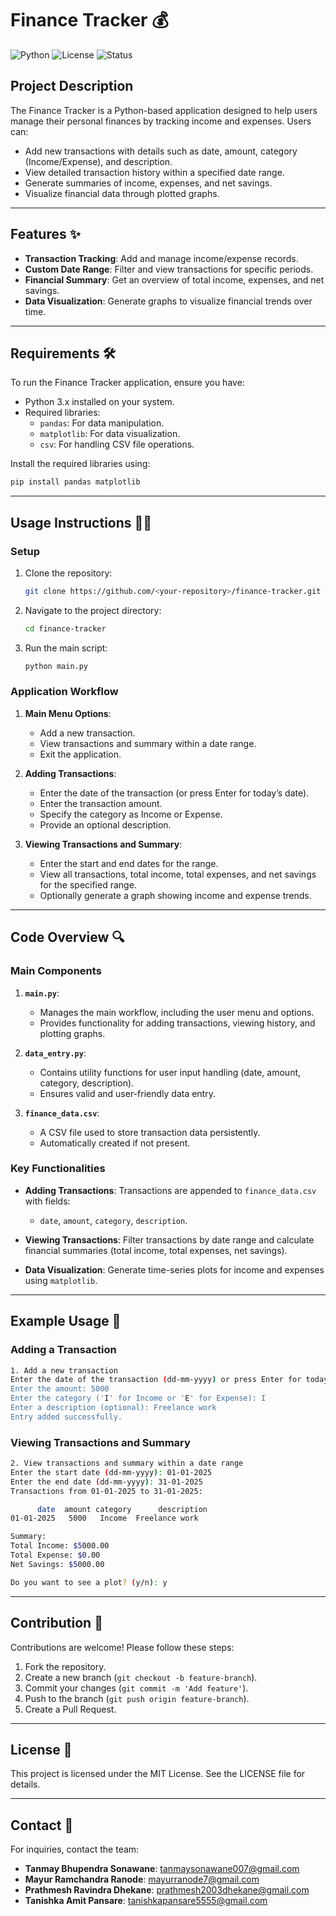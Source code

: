 # Finance Tracker 💰

![Python](https://img.shields.io/badge/Python-3.x-blue?style=for-the-badge)
![License](https://img.shields.io/badge/License-MIT-green?style=for-the-badge)
![Status](https://img.shields.io/badge/Status-Active-brightgreen?style=for-the-badge)

## Project Description
The Finance Tracker is a Python-based application designed to help users manage their personal finances by tracking income and expenses. Users can:

- Add new transactions with details such as date, amount, category (Income/Expense), and description.
- View detailed transaction history within a specified date range.
- Generate summaries of income, expenses, and net savings.
- Visualize financial data through plotted graphs.

---

## Features ✨
- **Transaction Tracking**: Add and manage income/expense records.
- **Custom Date Range**: Filter and view transactions for specific periods.
- **Financial Summary**: Get an overview of total income, expenses, and net savings.
- **Data Visualization**: Generate graphs to visualize financial trends over time.

---

## Requirements 🛠️
To run the Finance Tracker application, ensure you have:

- Python 3.x installed on your system.
- Required libraries:
  - `pandas`: For data manipulation.
  - `matplotlib`: For data visualization.
  - `csv`: For handling CSV file operations.

Install the required libraries using:
```bash
pip install pandas matplotlib
```

---

## Usage Instructions 🏃‍♂️

### Setup
1. Clone the repository:
   ```bash
   git clone https://github.com/<your-repository>/finance-tracker.git
   ```
2. Navigate to the project directory:
   ```bash
   cd finance-tracker
   ```

3. Run the main script:
   ```bash
   python main.py
   ```

### Application Workflow
1. **Main Menu Options**:
   - Add a new transaction.
   - View transactions and summary within a date range.
   - Exit the application.

2. **Adding Transactions**:
   - Enter the date of the transaction (or press Enter for today’s date).
   - Enter the transaction amount.
   - Specify the category as Income or Expense.
   - Provide an optional description.

3. **Viewing Transactions and Summary**:
   - Enter the start and end dates for the range.
   - View all transactions, total income, total expenses, and net savings for the specified range.
   - Optionally generate a graph showing income and expense trends.

---

## Code Overview 🔍

### Main Components
1. **`main.py`**:
   - Manages the main workflow, including the user menu and options.
   - Provides functionality for adding transactions, viewing history, and plotting graphs.

2. **`data_entry.py`**:
   - Contains utility functions for user input handling (date, amount, category, description).
   - Ensures valid and user-friendly data entry.

3. **`finance_data.csv`**:
   - A CSV file used to store transaction data persistently.
   - Automatically created if not present.

### Key Functionalities
- **Adding Transactions**:
   Transactions are appended to `finance_data.csv` with fields:
   - `date`, `amount`, `category`, `description`.

- **Viewing Transactions**:
   Filter transactions by date range and calculate financial summaries (total income, total expenses, net savings).

- **Data Visualization**:
   Generate time-series plots for income and expenses using `matplotlib`.

---

## Example Usage 🧪

### Adding a Transaction
```bash
1. Add a new transaction
Enter the date of the transaction (dd-mm-yyyy) or press Enter for today's date: 01-01-2025
Enter the amount: 5000
Enter the category ('I' for Income or 'E' for Expense): I
Enter a description (optional): Freelance work
Entry added successfully.
```

### Viewing Transactions and Summary
```bash
2. View transactions and summary within a date range
Enter the start date (dd-mm-yyyy): 01-01-2025
Enter the end date (dd-mm-yyyy): 31-01-2025
Transactions from 01-01-2025 to 31-01-2025:

      date  amount category      description
01-01-2025   5000   Income  Freelance work

Summary:
Total Income: $5000.00
Total Expense: $0.00
Net Savings: $5000.00

Do you want to see a plot? (y/n): y
```

---

## Contribution 🤝
Contributions are welcome! Please follow these steps:

1. Fork the repository.
2. Create a new branch (`git checkout -b feature-branch`).
3. Commit your changes (`git commit -m 'Add feature'`).
4. Push to the branch (`git push origin feature-branch`).
5. Create a Pull Request.

---

## License 📜
This project is licensed under the MIT License. See the LICENSE file for details.

---

## Contact 📧
For inquiries, contact the team:
- **Tanmay Bhupendra Sonawane**: [tanmaysonawane007@gmail.com](mailto:tanmaysonawane007@gmail.com)
- **Mayur Ramchandra Ranode**: [mayurranode7@gmail.com](mailto:mayurranode7@gmail.com)
- **Prathmesh Ravindra Dhekane**: [prathmesh2003dhekane@gmail.com](mailto:prathmesh2003dhekane@gmail.com)
- **Tanishka Amit Pansare**: [tanishkapansare5555@gmail.com](mailto:tanishkapansare5555@gmail.com)

